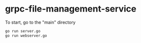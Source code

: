 # grpc-file-management-service

To start, go to the "main" directory
```bash
go run server.go
go run webserver.go
